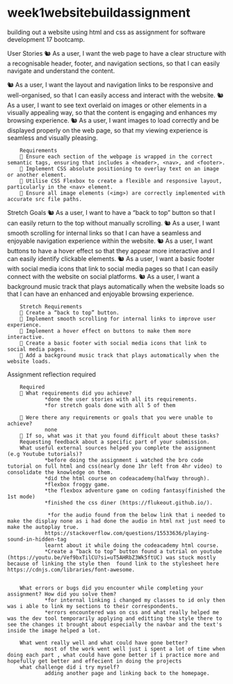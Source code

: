 # week1websitebuildassignment

building out a website using html and css as assignment for software development 17 bootcamp.

User Stories
🐿️ As a user, I want the web page to have a clear structure with a recognisable header, footer, and navigation sections, so that I can easily navigate and understand the content.

🐿️ As a user, I want the layout and navigation links to be responsive and well-organised, so that I can easily access and interact with the website.
🐿️ As a user, I want to see text overlaid on images or other elements in a visually appealing way, so that the content is engaging and enhances my browsing experience.
🐿️ As a user, I want images to load correctly and be displayed properly on the web page, so that my viewing experience is seamless and visually pleasing.

        Requirements
        🎯 Ensure each section of the webpage is wrapped in the correct semantic tags, ensuring that includes a <header>, <nav>, and <footer>.
        🎯 Implement CSS absolute positioning to overlay text on an image or another element.
        🎯 Utilise CSS Flexbox to create a flexible and responsive layout, particularly in the <nav> element.
        🎯 Ensure all image elements (<img>) are correctly implemented with accurate src file paths.

Stretch Goals
🐿️ As a user, I want to have a “back to top” button so that I can easily return to the top without manually scrolling.
🐿️ As a user, I want smooth scrolling for internal links so that I can have a seamless and enjoyable navigation experience within the website.
🐿️ As a user, I want buttons to have a hover effect so that they appear more interactive and I can easily identify clickable elements.
🐿️ As a user, I want a basic footer with social media icons that link to social media pages so that I can easily connect with the website on social platforms.
🐿️ As a user, I want a background music track that plays automatically when the website loads so that I can have an enhanced and enjoyable browsing experience.

        Stretch Requirements
        🏹 Create a “back to top” button.
        🏹 Implement smooth scrolling for internal links to improve user experience.
        🏹 Implement a hover effect on buttons to make them more interactive.
        🏹 Create a basic footer with social media icons that link to social media pages.
        🏹 Add a background music track that plays automatically when the website loads.

Assignment reflection required

        Required
        🎯 What requirements did you achieve?
                *done the user stories with all its requirements.
                *for stretch goals done with all 5 of them

        🎯 Were there any requirements or goals that you were unable to achieve?
                none
        🎯 If so, what was it that you found difficult about these tasks?
        Requesting feedback about a specific part of your submission.
        What useful external sources helped you complete the assignment (e.g Youtube tutorials)?
                *before doing the assignment i watched the bro code tutorial on full html and css(nearly done 1hr left from 4hr video) to consolidate the knowledge on them.
                *did the html course on codeacademy(halfway through).
                *flexbox froggy game.
                *the flexbox adventure game on coding fantasy(finished the 1st mode)
                *finished the css diner (https://flukeout.github.io/).

                 *for the audio found from the below link that i needed to make the display none as i had done the audio in html nxt just need to make the autoplay true.
                https://stackoverflow.com/questions/15533636/playing-sound-in-hidden-tag
                learnt about it while doing the codeacademy html course.
                *Create a “back to top” button found a tutrial on youtube (https://youtu.be/Vef9bxTilCU?si=uT5AHRbZ3Wk5ftUC) was stuck mostly because of linking the style then  found link to the stylesheet here https://cdnjs.com/libraries/font-awesome.


        What errors or bugs did you encounter while completing your assignment? How did you solve them?
                *for internal linking i changed my classes to id only then was i able to link my sections to their correspondents.
                *errors encountered was on css and what really helped me was the dev tool temporarily applying and editting the style there to see the changes it brought about especially the navbar and the text's inside the image helped a lot.

        What went really well and what could have gone better?
                most of the work went well just i spent a lot of time when doing each part , what could have gone better if i practice more and hopefully get better and effecient in doing the projects
        what challenge did i try myself?
                adding another page and linking back to the homepage.
